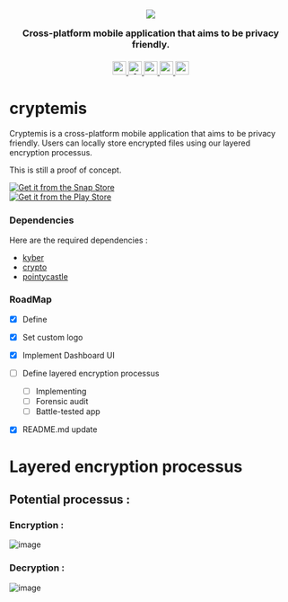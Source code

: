 <h3 align="center">

<p align="center">
<img src="https://i.imgur.com/Pmp0NQd.png" />
</p>

  Cross-platform mobile application that aims to be privacy friendly.<br><br>
  <a href="#">
      <img src="https://img.shields.io/badge/License-GPLv3-blue.svg" alt="cryptemis" height=24 title="cryptemis">
    <img src="https://awesome.re/badge.svg" alt="Awesome" height=24>
    <img src="https://img.shields.io/github/contributors/nzkoxzu/cryptemis.svg?style=plastic&logo=appveyor&logo=appveyor&color=success" alt="cryptemis" height=24>
            <img src="https://img.shields.io/github/forks/nzkoxzu/cryptemis.svg?style=plastic&logo=appveyor&logo=appveyor&color=red" alt="cryptemis" height=24>
    <img src="https://img.shields.io/github/issues/nzkoxzu/cryptemis.svg?style=plastic&logo=appveyor&logo=appveyor&color=orange" alt="cryptemis" height=24>
  </a>

</h3>


# cryptemis



Cryptemis is a cross-platform mobile application that aims to be privacy friendly. Users can locally store encrypted files using our layered encryption processus. 




This is still a proof of concept.

[![Get it from the Snap Store](https://snapcraft.io/static/images/badges/en/snap-store-black.svg)](https://snapcraft.io/cryptemis)  
[![Get it from the Play Store](https://upload.wikimedia.org/wikipedia/commons/7/78/Google_Play_Store_badge_EN.svg)](https://play.google.com/store/apps/details?id=org.nzkoxzu.cryptemis)





### Dependencies

Here are the required dependencies :
* [kyber](https://pub.dev/packages/kyber)
* [crypto](https://pub.dev/packages/crypto)
* [pointycastle](https://pub.dev/packages/pointycastle)


### RoadMap

- [x] Define
- [x] Set custom logo
- [x] Implement Dashboard UI
- [ ] Define layered encryption processus
  - [ ] Implementing
  - [ ] Forensic audit
  - [ ] Battle-tested app
- [x] README.md update



# Layered encryption processus

## Potential processus :

### Encryption :

![image](https://user-images.githubusercontent.com/79084290/227641238-ec4fa01b-415b-4f4d-952c-2c3c32832643.png)

### Decryption :

![image](https://user-images.githubusercontent.com/79084290/227641562-1bf95c25-0bd1-49be-b893-8c3fcdfd50a3.png)

